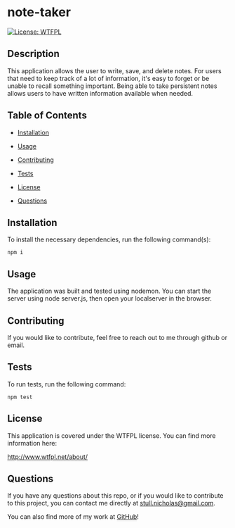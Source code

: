 # note-taker

[![License: WTFPL](https://img.shields.io/badge/License-WTFPL-brightgreen.svg)](http://www.wtfpl.net/about/)

## Description

This application allows the user to write, save, and delete notes. For users that need to keep track of a lot of information, it's easy to forget or be unable to recall something important. Being able to take persistent notes allows users to have written information available when needed.

## Table of Contents

* [Installation](#installation)

* [Usage](#usage)

* [Contributing](#contributing)

* [Tests](#tests)

* [License](#license)

* [Questions](#questions)

## Installation

To install the necessary dependencies, run the following command(s):

```
npm i
```

## Usage

The application was built and tested using nodemon. You can start the server using node server.js, then open your localserver in the browser.

## Contributing

If you would like to contribute, feel free to reach out to me through github or email.

## Tests

To run tests, run the following command:

```
npm test
```

## License
This application is covered under the WTFPL license. You can find more information here:

http://www.wtfpl.net/about/

## Questions

If you have any questions about this repo, or if you would like to contribute to this project, you can contact me directly at stull.nicholas@gmail.com.

You can also find more of my work at [GitHub](https://github.com/nickstull/)!
